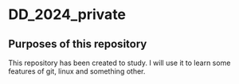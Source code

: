 # DD_2024_private

## Purposes of this repository

This repository has been created to study. I will use it to learn some features of git, linux and something other.
